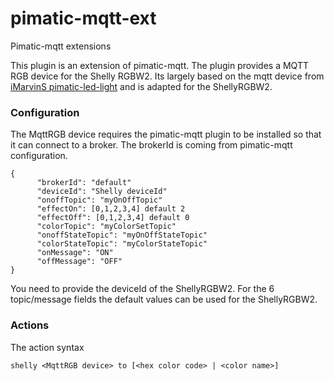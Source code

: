 # pimatic-mqtt-ext
Pimatic-mqtt extensions

This plugin is an extension of pimatic-mqtt.
The plugin provides a MQTT RGB device for the Shelly RGBW2.
Its largely based on the mqtt device from [iMarvinS pimatic-led-light](https://github.com/iMarvinS/pimatic-led-light) and is adapted for the ShellyRGBW2.

### Configuration
The MqttRGB device requires the pimatic-mqtt plugin to be installed so that it can connect to a broker.
The brokerId is coming from pimatic-mqtt configuration.
```
{
      "brokerId": "default"
      "deviceId": "Shelly deviceId"
      "onoffTopic": "myOnOffTopic"
      "effectOn": [0,1,2,3,4] default 2
      "effectOff": [0,1,2,3,4] default 0
      "colorTopic": "myColorSetTopic"
      "onoffStateTopic": "myOnOffStateTopic"
      "colorStateTopic": "myColorStateTopic"
      "onMessage": "ON"
      "offMessage": "OFF"
}
```

You need to provide the deviceId of the ShellyRGBW2. For the 6 topic/message fields the default values can be used for the ShellyRGBW2.

### Actions
The action syntax
```
shelly <MqttRGB device> to [<hex color code> | <color name>]
```
